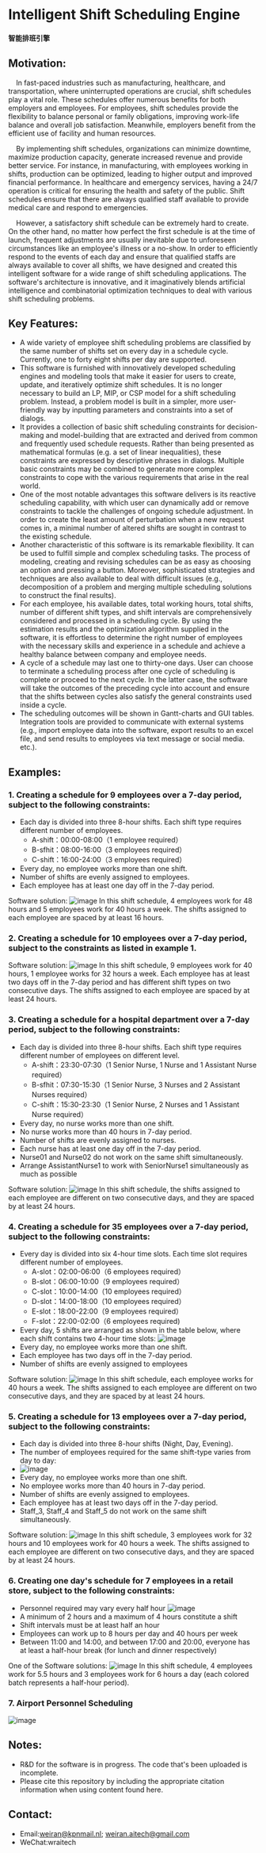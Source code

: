 
# Intelligent Shift Scheduling Engine  
#### 智能排班引擎

## Motivation:
&nbsp; &nbsp; In fast-paced industries such as manufacturing, healthcare, and transportation, where uninterrupted operations are crucial, shift schedules play a vital role. These schedules offer numerous benefits for both employers and employees. For employees, shift schedules provide the flexibility to balance personal or family obligations, improving work-life balance and overall job satisfaction. Meanwhile, employers benefit from the efficient use of facility and human resources. 

&nbsp; &nbsp; By implementing shift schedules, organizations can minimize downtime, maximize production capacity, generate increased revenue and provide better service. For instance, in manufacturing, with employees working in shifts, production can be optimized, leading to higher output and improved financial performance. In healthcare and emergency services, having a 24/7 operation is critical for ensuring the health and safety of the public. Shift schedules ensure that there are always qualified staff available to provide medical care and respond to emergencies. 

&nbsp; &nbsp; However, a satisfactory shift schedule can be extremely hard to create. On the other hand, no matter how perfect the first schedule is at the time of launch, frequent adjustments are usually inevitable due to unforeseen circumstances like an employee's illness or a no-show. In order to efficiently respond to the events of each day and ensure that qualified staffs are always available to cover all shifts, we have designed and created this intelligent software for a wide range of shift scheduling applications. The software's architecture is innovative, and it imaginatively blends artificial intelligence and combinatorial optimization techniques to deal with various shift scheduling problems.

## Key Features:
- A wide variety of employee shift scheduling problems are classified by the same number of shifts set on every day in a schedule cycle. Currently, one to forty eight shifts per day are supported.
- This software is furnished with innovatively developed scheduling engines and modeling tools that make it easier for users to create, update, and iteratively optimize shift schedules. It is no longer necessary to build an LP, MIP, or CSP model for a shift scheduling problem. Instead, a problem model is built in a simpler, more user-friendly way by inputting parameters and constraints into a set of dialogs.
- It provides a collection of basic shift scheduling constraints for decision-making and model-building that are extracted and derived from common and frequently used schedule requests. Rather than being presented as mathematical formulas (e.g. a set of linear inequalities), these constraints are expressed by descriptive phrases in dialogs. Multiple basic constraints may be combined to generate more complex constraints to cope with the various requirements that arise in the real world.
- One of the most notable advantages this software delivers is its reactive scheduling capability, with which user can dynamically add or remove constraints to tackle the challenges of ongoing schedule adjustment. In order to create the least amount of perturbation when a new request comes in, a minimal number of altered shifts are sought in contrast to the existing schedule.
- Another characteristic of this software is its remarkable flexibility. It can be used to fulfill simple and complex scheduling tasks. The process of modeling, creating and revising schedules can be as easy as choosing an option and pressing a button. Moreover, sophisticated strategies and techniques are also available to deal with difficult issues (e.g., decomposition of a problem and merging multiple scheduling solutions to construct the final results).
- For each employee, his available dates, total working hours, total shifts, number of different shift types, and shift intervals are comprehensively considered and processed in a scheduling cycle. By using the estimation results and the optimization algorithm supplied in the software, it is effortless to determine the right number of employees with the necessary skills and experience in a schedule and achieve a healthy balance between company and employee needs.
- A cycle of a schedule may last one to thirty-one days. User can choose to terminate a scheduling process after one cycle of scheduling is complete or proceed to the next cycle. In the latter case, the software will take the outcomes of the preceding cycle into account and ensure that the shifts between cycles also satisfy the general constraints used inside a cycle.
- The scheduling outcomes will be shown in Gantt-charts and GUI tables. Integration tools are provided to communicate with external systems (e.g., import employee data into the software, export results to an excel file, and send results to employees via text message or social media. etc.).

## Examples:
### 1. Creating a schedule for 9 employees over a 7-day period, subject to the following constraints:
   - Each day is divided into three 8-hour shifts. Each shift type requires different number of employees.
     - A-shift：00:00-08:00（1 employee required）
     - B-sfhit：08:00-16:00（3 employees required）
     - C-shift：16:00-24:00（3 employees required）
   - Every day, no employee works more than one shift.
   - Number of shifts are evenly assigned to employees.
   - Each employee has at least one day off in the 7-day period.

Software solution:
![image](https://user-images.githubusercontent.com/84350533/195989630-e41d4abd-19a0-4b4e-9808-cd04854909ce.png)
In this shift schedule, 4 employees work for 48 hours and 5 employees work for 40 hours a week. The shifts assigned to each employee are spaced by at least 16 hours.

### 2. Creating a schedule for 10 employees over a 7-day period, subject to the constraints as listed in example 1.

Software solution:
![image](https://user-images.githubusercontent.com/84350533/194903255-47e8b605-31fc-4276-b548-bc78046de343.png)
In this shift schedule, 9 employees work for 40 hours, 1 employee works for 32 hours a week. Each employee has at least two days off in the 7-day period and has different shift types on two consecutive days. The shifts assigned to each employee are spaced by at least 24 hours.

### 3. Creating a schedule for a hospital department over a 7-day period, subject to the following constraints:
- Each day is divided into three 8-hour shifts. Each shift type requires different number of employees on different level.
     - A-shift：23:30-07:30（1 Senior Nurse, 1 Nurse and 1 Assistant Nurse required）
     - B-sfhit：07:30-15:30（1 Senior Nurse, 3 Nurses and 2 Assistant Nurses required）
     - C-shift：15:30-23:30（1 Senior Nurse, 2 Nurses and 1 Assistant Nurse required）
- Every day, no nurse works more than one shift.
- No nurse works more than 40 hours in 7-day period.
- Number of shifts are evenly assigned to nurses.
- Each nurse has at least one day off in the 7-day period.
- Nurse01 and Nurse02 do not work on the same shift simultaneously.
- Arrange AssistantNurse1 to work with SeniorNurse1 simultaneously as much as possible

Software solution:
![image](https://user-images.githubusercontent.com/84350533/215545886-3eb0e683-f04e-432d-93f5-15e03530c239.png)
In this shift schedule, the shifts assigned to each employee are different on two consecutive days, and they are spaced by at least 24 hours.

### 4. Creating a schedule for 35 employees over a 7-day period, subject to the following constraints:
   - Every day is divided into six 4-hour time slots. Each time slot requires different number of employees. 
     - A-slot：02:00-06:00（6 employees required）
     - B-slot：06:00-10:00（9 employees required）
     - C-slot：10:00-14:00（10 employees required）
     - D-slot：14:00-18:00（10 employees required）
     - E-slot：18:00-22:00（9 employees required）
     - F-slot：22:00-02:00（6 employees required)
   - Every day, 5 shifts are arranged as shown in the table below, where each shift contains two 4-hour time slots:
  ![image](https://user-images.githubusercontent.com/84350533/183245697-5dc5c5ad-f774-49d1-93ca-512be6bbd809.png)
   - Every day, no employee works more than one shift.
   - Each employee has two days off in the 7-day period. 
   - Number of shifts are evenly assigned to employees

Software solution:
![image](https://user-images.githubusercontent.com/84350533/219944533-d0661a77-8b62-42c3-a45a-3077948fc8e4.png)
In this shift schedule, each employee works for 40 hours a week. The shifts assigned to each employee are different on two consecutive days, and they are spaced by at least 24 hours.

### 5. Creating a schedule for 13 employees over a 7-day period, subject to the following constraints:
- Each day is divided into three 8-hour shifts (Night, Day, Evening). 
- The number of employees required for the same shift-type varies from day to day:
- ![image](https://github.com/weiran-aitech/shift_schedule/assets/84350533/04354674-621a-4128-8f42-d7cf77e76e54)
- Every day, no employee works more than one shift.
- No employee works more than 40 hours in 7-day period.
- Number of shifts are evenly assigned to employees.
- Each employee has at least two days off in the 7-day period.
- Staff_3, Staff_4 and Staff_5 do not work on the same shift simultaneously.

Software solution:
![image](https://user-images.githubusercontent.com/84350533/222693703-fb018451-c445-4248-8870-ce92dafbb378.png)
In this shift schedule, 3 employees work for 32 hours and 10 employees work for 40 hours a week. The shifts assigned to each employee are different on two consecutive days, and they are spaced by at least 24 hours.

### 6. Creating one day's schedule for 7 employees in a retail store, subject to the following constraints:
- Personnel required may vary every half hour
 ![image](https://github.com/weiran-aitech/shift_schedule/assets/84350533/d5388c27-1c30-4ae8-913d-e7d3fce6084b)
- A minimum of 2 hours and a maximum of 4 hours constitute a shift
- Shift intervals must be at least half an hour
- Employees can work up to 8 hours per day and 40 hours per week
- Between 11:00 and 14:00, and between 17:00 and 20:00, everyone has at least a half-hour break (for lunch and dinner respectively)

One of the Software solutions:
![image](https://github.com/weiran-aitech/shift_schedule/assets/84350533/da19e8b8-b09c-4588-87c2-e9be373cc578)
In this shift schedule, 4 employees work for 5.5 hours and 3 employees work for 6 hours a day (each colored batch represents a half-hour period).

### 7. Airport Personnel Scheduling
![image](https://github.com/weiran-aitech/shift_schedule/assets/84350533/a26107b9-5a33-491c-a94b-b49c31df092a)

## Notes:
- R&D for the software is in progress. The code that's been uploaded is incomplete.
- Please cite this repository by including the appropriate citation information when using content found here.
## Contact:
- Email:weiran@kpnmail.nl; weiran.aitech@gmail.com
- WeChat:wraitech

